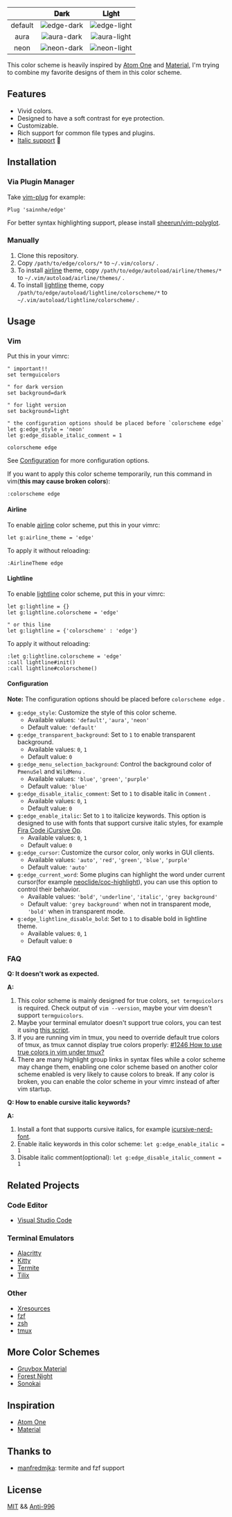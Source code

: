 |         |                                                         𝐃𝐚𝐫𝐤                                                          |                                                         𝐋𝐢𝐠𝐡𝐭                                                          |
| :-----: | :-------------------------------------------------------------------------------------------------------------------: | :--------------------------------------------------------------------------------------------------------------------: |
| default | ![edge-dark](https://user-images.githubusercontent.com/37491630/75647937-7a725200-5c46-11ea-8ebe-fd4354e39a1e.png) | ![edge-light](https://user-images.githubusercontent.com/37491630/75647946-7e9e6f80-5c46-11ea-9213-bead6430064e.png) |
| aura  | ![aura-dark](https://user-images.githubusercontent.com/37491630/75647942-7ba37f00-5c46-11ea-9118-b3745a3f6c59.png)  | ![aura-light](https://user-images.githubusercontent.com/37491630/75647949-7fcf9c80-5c46-11ea-96f8-c691f0fab5c3.png)  |
|  neon   |  ![neon-dark](https://user-images.githubusercontent.com/37491630/75647943-7cd4ac00-5c46-11ea-87ea-d5e57f4cd4e2.png)   |  ![neon-light](https://user-images.githubusercontent.com/37491630/75647952-8231f680-5c46-11ea-830a-8129638e87d5.png)   |

This color scheme is heavily inspired by [Atom One](https://github.com/atom/atom/tree/master/packages/one-dark-syntax) and [Material](https://github.com/equinusocio/material-theme), I'm trying to combine my favorite designs of them in this color scheme.

## Features

- Vivid colors.
- Designed to have a soft contrast for eye protection.
- Customizable.
- Rich support for common file types and plugins.
- [Italic support](https://github.com/sainnhe/icursive-nerd-font) 🎉

## Installation

### Via Plugin Manager

Take [vim-plug](https://github.com/junegunn/vim-plug) for example:

```vim
Plug 'sainnhe/edge'
```

For better syntax highlighting support, please install [sheerun/vim-polyglot](https://github.com/sheerun/vim-polyglot).

### Manually

1. Clone this repository.
2. Copy `/path/to/edge/colors/*` to `~/.vim/colors/` .
3. To install [airline](https://github.com/vim-airline/vim-airline) theme, copy `/path/to/edge/autoload/airline/themes/*` to `~/.vim/autoload/airline/themes/` .
4. To install [lightline](https://github.com/itchyny/lightline.vim) theme, copy `/path/to/edge/autoload/lightline/colorscheme/*` to `~/.vim/autoload/lightline/colorscheme/` .

## Usage

### Vim

Put this in your vimrc:

```vim
" important!!
set termguicolors

" for dark version
set background=dark

" for light version
set background=light

" the configuration options should be placed before `colorscheme edge`
let g:edge_style = 'neon'
let g:edge_disable_italic_comment = 1

colorscheme edge
```

See [Configuration](https://github.com/sainnhe/edge#configuration) for more configuration options.

If you want to apply this color scheme temporarily, run this command in vim(**this may cause broken colors**):

```vim
:colorscheme edge
```

#### Airline

To enable [airline](https://github.com/vim-airline/vim-airline) color scheme, put this in your vimrc:

```vim
let g:airline_theme = 'edge'
```

To apply it without reloading:

```vim
:AirlineTheme edge
```

#### Lightline

To enable [lightline](https://github.com/itchyny/lightline.vim) color scheme, put this in your vimrc:

```vim
let g:lightline = {}
let g:lightline.colorscheme = 'edge'

" or this line
let g:lightline = {'colorscheme' : 'edge'}
```

To apply it without reloading:

```vim
:let g:lightline.colorscheme = 'edge'
:call lightline#init()
:call lightline#colorscheme()
```

#### Configuration

**Note:** The configuration options should be placed before `colorscheme edge` .

- `g:edge_style`: Customize the style of this color scheme.
  - Available values: `'default'`, `'aura'`, `'neon'`
  - Default value: `'default'`
- `g:edge_transparent_background`: Set to `1` to enable transparent background.
  - Available values: `0`, `1`
  - Default value: `0`
- `g:edge_menu_selection_background`: Control the background color of `PmenuSel` and `WildMenu` .
  - Available values: `'blue'`, `'green'`, `'purple'`
  - Default value: `'blue'`
- `g:edge_disable_italic_comment`: Set to `1` to disable italic in `Comment` .
  - Available values: `0`, `1`
  - Default value: `0`
- `g:edge_enable_italic`: Set to `1` to italicize keywords. This option is designed to use with fonts that support cursive italic styles, for example [Fira Code iCursive Op](https://github.com/sainnhe/icursive-nerd-font).
  - Available values: `0`, `1`
  - Default value: `0`
- `g:edge_cursor`: Customize the cursor color, only works in GUI clients.
  - Available values: `'auto'`, `'red'`, `'green'`, `'blue'`, `'purple'`
  - Default value: `'auto'`
- `g:edge_current_word`: Some plugins can highlight the word under current cursor(for example [neoclide/coc-highlight](https://github.com/neoclide/coc-highlight)), you can use this option to control their behavior.
  - Available values: `'bold'`, `'underline'`, `'italic'`, `'grey background'`
  - Default value: `'grey background'` when not in transparent mode, `'bold'` when in transparent mode.
- `g:edge_lightline_disable_bold`: Set to `1` to disable bold in lightline theme.
  - Available values: `0`, `1`
  - Default value: `0`

### FAQ

**Q: It doesn't work as expected.**

**A:**

1. This color scheme is mainly designed for true colors, `set termguicolors` is required. Check output of `vim --version`, maybe your vim doesn't support `termguicolors`.
2. Maybe your terminal emulator doesn't support true colors, you can test it using [this script](https://unix.stackexchange.com/questions/404414/print-true-color-24-bit-test-pattern).
3. If you are running vim in tmux, you need to override default true colors of tmux, as tmux cannot display true colors properly: [#1246 How to use true colors in vim under tmux?](https://github.com/tmux/tmux/issues/1246)
4. There are many highlight group links in syntax files while a color scheme may change them, enabling one color scheme based on another color scheme enabled is very likely to cause colors to break. If any color is broken, you can enable the color scheme in your vimrc instead of after vim startup.

**Q: How to enable cursive italic keywords?**

**A:**

1. Install a font that supports cursive italics, for example [icursive-nerd-font](https://github.com/sainnhe/icursive-nerd-font).
2. Enable italic keywords in this color scheme: `let g:edge_enable_italic = 1`
3. Disable italic comment(optional): `let g:edge_disable_italic_comment = 1`

## Related Projects

### Code Editor

- [Visual Studio Code](https://marketplace.visualstudio.com/items?itemName=sainnhe.edge)

### Terminal Emulators

- [Alacritty](./alacritty/README.md)
- [Kitty](./kitty/README.md)
- [Termite](./termite/README.md)
- [Tilix](./tilix/README.md)

### Other

- [Xresources](./xresources/README.md)
- [fzf](./fzf/README.md)
- [zsh](https://github.com/sainnhe/edge/tree/master/zsh)
- [tmux](https://gist.github.com/sainnhe/b8240bc047313fd6185bb8052df5a8fb)

## More Color Schemes

- [Gruvbox Material](https://github.com/sainnhe/gruvbox-material)
- [Forest Night](https://github.com/sainnhe/forest-night)
- [Sonokai](https://github.com/sainnhe/edge)

## Inspiration

- [Atom One](https://github.com/atom/atom/tree/master/packages/one-dark-syntax)
- [Material](https://github.com/equinusocio/material-theme)

## Thanks to

- [manfredmjka](https://github.com/manfredmjka): termite and fzf support

## License

[MIT](./LICENSE) && [Anti-996](./Anti-996-LICENSE)
